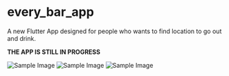 # every_bar_app

A new Flutter App designed for people who wants to find location to go out and drink.

****THE APP IS STILL IN PROGRESS****


![Sample Image](reamdeimages/rps1.png)
![Sample Image](reamdeimages/rps1.png)
![Sample Image](reamdeimages/rps1.png)
